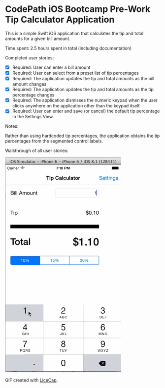# CodePath iOS Bootcamp Pre-Work Tip Calculator Application


This is a simple Swift iOS application that calculates the tip and total amounts for a given bill amount.

Time spent: 2.5 hours spent in total (including documentation)

Completed user stories:

 * [x] Required: User can enter a bill amount
 * [x] Required: User can select from a preset list of tip percentages
 * [x] Required: The application updates the tip and total amounts as the bill amount changes
 * [x] Required: The application updates the tip and total amounts as the tip percentage changes
 * [x] Required: The application dismisses the numeric keypad when the user clicks anywhere on the application other than the keypad itself
 * [x] Required: User can enter and save (or cancel) the default tip percentage in the Settings View.

Notes:

Rather than using hardcoded tip percentages, the application obtains the tip percentages from the segmented control labels.

Walkthrough of all user stories:

![Video Walkthrough](tips_demo.gif)

GIF created with [LiceCap](http://www.cockos.com/licecap/).
